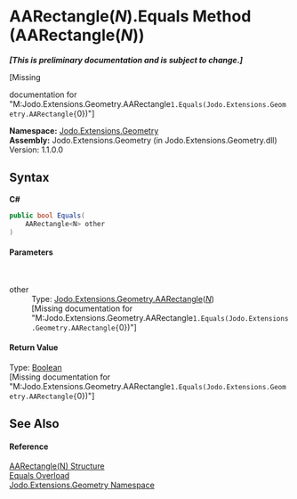 # AARectangle(*N*).Equals Method (AARectangle(*N*))
 _**\[This is preliminary documentation and is subject to change.\]**_

\[Missing <summary> documentation for "M:Jodo.Extensions.Geometry.AARectangle`1.Equals(Jodo.Extensions.Geometry.AARectangle{`0})"\]

**Namespace:**&nbsp;<a href="N_Jodo_Extensions_Geometry">Jodo.Extensions.Geometry</a><br />**Assembly:**&nbsp;Jodo.Extensions.Geometry (in Jodo.Extensions.Geometry.dll) Version: 1.1.0.0

## Syntax

**C#**<br />
``` C#
public bool Equals(
	AARectangle<N> other
)
```


#### Parameters
&nbsp;<dl><dt>other</dt><dd>Type: <a href="T_Jodo_Extensions_Geometry_AARectangle_1">Jodo.Extensions.Geometry.AARectangle</a>(<a href="T_Jodo_Extensions_Geometry_AARectangle_1">*N*</a>)<br />\[Missing <param name="other"/> documentation for "M:Jodo.Extensions.Geometry.AARectangle`1.Equals(Jodo.Extensions.Geometry.AARectangle{`0})"\]</dd></dl>

#### Return Value
Type: <a href="https://docs.microsoft.com/dotnet/api/system.boolean" target="_blank" rel="noopener noreferrer">Boolean</a><br />\[Missing <returns> documentation for "M:Jodo.Extensions.Geometry.AARectangle`1.Equals(Jodo.Extensions.Geometry.AARectangle{`0})"\]

## See Also


#### Reference
<a href="T_Jodo_Extensions_Geometry_AARectangle_1">AARectangle(N) Structure</a><br /><a href="Overload_Jodo_Extensions_Geometry_AARectangle_1_Equals">Equals Overload</a><br /><a href="N_Jodo_Extensions_Geometry">Jodo.Extensions.Geometry Namespace</a><br />